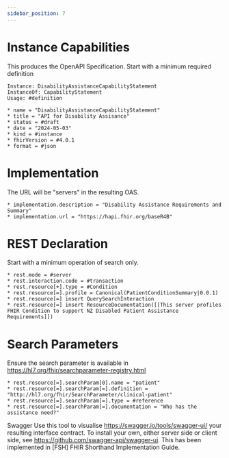 ```yaml
---
sidebar_position: 7
---
```


# Instance Capabilities

This produces the OpenAPI Specification. Start with a minimum required definition

```
Instance: DisabilityAssistanceCapabilityStatement
InstanceOf: CapabilityStatement
Usage: #definition

* name = "DisabilityAssistanceCapabilityStatement"
* title = "API for Disability Assisance"
* status = #draft
* date = "2024-05-03"
* kind = #instance
* fhirVersion = #4.0.1
* format = #json
```

# Implementation

The URL will be "servers" in the resulting OAS.

```
* implementation.description = "Disability Assistance Requirements and Summary"
* implementation.url = "https://hapi.fhir.org/baseR4B"
```

# REST Declaration

Start with a minimum operation of search only.

```
* rest.mode = #server
* rest.interaction.code = #transaction
* rest.resource[+].type = #Condition
* rest.resource[=].profile = Canonical(PatientConditionSummary|0.0.1)
* rest.resource[=] insert QuerySearchInteraction
* rest.resource[=] insert ResourceDocumentation([[This server profiles FHIR Condition to support NZ Disabled Patient Assistance Requirements]])
```

# Search Parameters

Ensure the search parameter is available in https://hl7.org/fhir/searchparameter-registry.html

```
* rest.resource[=].searchParam[0].name = "patient"
* rest.resource[=].searchParam[=].definition = "http://hl7.org/fhir/SearchParameter/clinical-patient"
* rest.resource[=].searchParam[=].type = #reference
* rest.resource[=].searchParam[=].documentation = "Who has the assistance need?"
```

Swagger
Use this tool to visualise https://swagger.io/tools/swagger-ui/ your resulting interface contract. To install your own, either server side or client side, see https://github.com/swagger-api/swagger-ui. This has been implemented in [FSH] FHIR Shorthand Implementation Guide.
